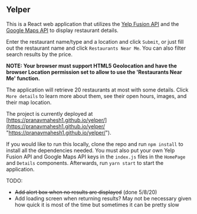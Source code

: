 ## Yelper

This is a React web application that utilizes the [Yelp Fusion API](https://www.yelp.com/fusion "Yelp Fusion API") and the [Google Maps API](https://cloud.google.com/maps-platform/ "Google Maps API") to display restaurant details.

Enter the restaurant name/type and a location and click ```Submit```, or just fill out the restaurant name and click ```Restaurants Near Me```. You can also filter search results by the price.

**NOTE: Your browser must support HTML5 Geolocation and have the browser Location permission set to allow to use the 'Restaurants Near Me' function.**

The application will retrieve 20 restaurants at most with some details. Click ```More details``` to learn more about them, see their open hours, images, and their map location.

The project is currently deployed at [https://pranavmahesh1.github.io/yelper/](https://pranavmahesh1.github.io/yelper/ "https://pranavmahesh1.github.io/yelper/").

If you would like to run this locally, clone the repo and run ```npm install``` to install all the dependencies needed. You must also put your own Yelp Fusion API and Google Maps API keys in the ```index.js``` files in the ```HomePage``` and ```Details``` components. Afterwards, run ```yarn start``` to start the application.

TODO: 

 - ~~Add alert box when no results are displayed~~ (done 5/8/20)
 - Add loading screen when returning results? May not be necessary given how quick it is most of the time but sometimes it can be pretty slow
